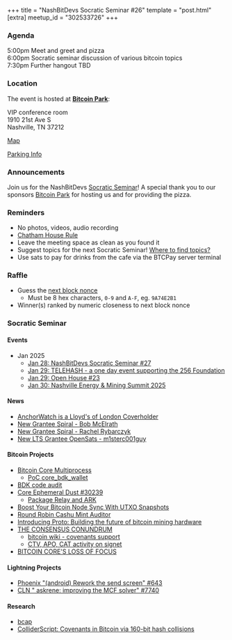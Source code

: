 +++
title = "NashBitDevs Socratic Seminar #26"
template = "post.html"
[extra]
meetup_id = "302533726"
+++

### Agenda
 
5:00pm Meet and greet and pizza  
6:00pm Socratic seminar discussion of various bitcoin topics   
7:30pm Further hangout TBD

### Location

The event is hosted at [**Bitcoin Park**](https://bitcoinpark.com):

VIP conference room   
1910 21st Ave S  
Nashville, TN  37212  

[Map](https://www.google.com/maps/place/1910+21st+Ave+S,+Nashville,+TN+37212/@36.1347819,-86.8029863,17z/data=!3m1!4b1!4m5!3m4!1s0x8864669fea1ce71d:0xdc34986293b94f39!8m2!3d36.1347819!4d-86.8007923)  

[Parking Info](/about/bitcoinpark-parking)  

### Announcements

Join us for the NashBitDevs [Socratic Seminar](/about)! A special thank you to our 
sponsors [Bitcoin Park](https://bitcoinpark.co/) for hosting us and for providing the pizza. 

### Reminders

  - No photos, videos, audio recording
  - [Chatham House Rule](https://www.chathamhouse.org/about-us/chatham-house-rule)
  - Leave the meeting space as clean as you found it
  - Suggest topics for the next Socratic Seminar! [Where to find topics?](/about/find-topics)
  - Use sats to pay for drinks from the cafe via the BTCPay server terminal

### Raffle

  - Guess the [next block nonce](https://nonce.notmandatory.org/)
    - Must be 8 hex characters, `0-9` and `A-F`, eg. `9A74E2B1`
  - Winner(s) ranked by numeric closeness to next block nonce

### Socratic Seminar

#### Events

- Jan 2025
  - [Jan 28: NashBitDevs Socratic Seminar #27](https://www.meetup.com/bitcoinpark/events/302981156/)
  - [Jan 29: TELEHASH - a one day event supporting the 256 Foundation](https://www.meetup.com/bitcoinpark/events/302955603/)
  - [Jan 29: Open House #23](https://www.meetup.com/bitcoinpark/events/302981308/)
  - [Jan 30: Nashville Energy & Mining Summit 2025](https://www.meetup.com/bitcoinpark/events/304092624/)

#### News

- [AnchorWatch is a Lloyd's of London Coverholder](https://www.businesswire.com/news/home/20241118360660/en/AnchorWatch-Becomes-Lloyds-of-London-Coverholder-Set-to-Begin-Operations-in-December-2024)
- [New Grantee Spiral - Bob McElrath](https://x.com/spiralbtc/status/1861804173932839174)
- [New Grantee Spiral - Rachel Rybarczyk](https://x.com/spiralbtc/status/1864706606262255704)
- [New LTS Grantee OpenSats - m1sterc001guy](https://opensats.org/blog/m1sterc001guy-receives-lts-grant)

#### Bitcoin Projects

- [Bitcoin Core Multiprocess](https://github.com/bitcoin/bitcoin/blob/master/doc/design/multiprocess.md)
  - [PoC core_bdk_wallet](https://github.com/darosior/core_bdk_wallet)
- [BDK code audit](https://gist.github.com/darosior/4aeb9512d7f1ac7666abc317d6f9453b)
- [Core Ephemeral Dust #30239](https://github.com/bitcoin/bitcoin/pull/30239) 
  - [Package Relay and ARK](https://blog.second.tech/bitcoin-package-relay-and-ark-protocol/)
- [Boost Your Bitcoin Node Sync With UTXO Snapshots](https://blog.lopp.net/bitcoin-node-sync-with-utxo-snapshots/)
- [Round Robin Cashu Mint Auditor](https://audit.8333.space/)
- [Introducing Proto: Building the future of bitcoin mining hardware](https://www.mining.build/blog/introducing-proto-building-the-future-of-bitcoin-mining-hardware-2/)
- [THE CONSENSUS CONUNDRUM](https://x.com/jamesob/status/1857049961235403101)
  - [bitcoin wiki - covenants support](https://en.bitcoin.it/wiki/Covenants_support)
  - [CTV, APO, CAT activity on signet](https://delvingbitcoin.org/t/ctv-apo-cat-activity-on-signet/1257)
- [BITCOIN CORE'S LOSS OF FOCUS](https://x.com/jamesob/status/1860340932706730261)

#### Lightning Projects

- [Phoenix "(android) Rework the send screen" #643](https://github.com/ACINQ/phoenix/pull/643)
- [CLN " askrene: improving the MCF solver" #7740](https://github.com/ElementsProject/lightning/pull/7740)

#### Research

- [bcap](https://github.com/bitcoin-cap/bcap)
- [ColliderScript: Covenants in Bitcoin via 160-bit hash collisions](https://eprint.iacr.org/2024/1802)
